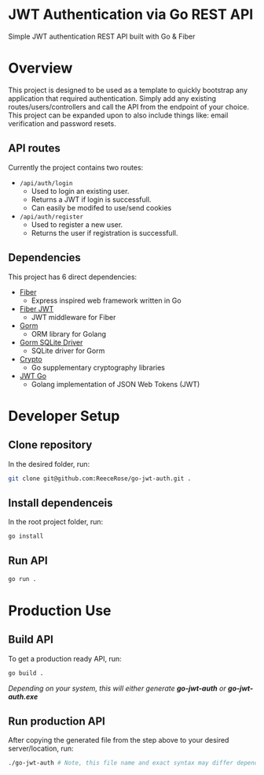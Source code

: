 # JWT Authentication via Go REST API

Simple JWT authentication REST API built with Go & Fiber

# Overview

This project is designed to be used as a template to quickly bootstrap any application that required authentication. Simply add any existing routes/users/controllers and call the API from the endpoint of your choice. This project can be expanded upon to also include things like: email verification and password resets.

## API routes

Currently the project contains two routes:

- `/api/auth/login`
  - Used to login an existing user.
  - Returns a JWT if login is successfull.
  - Can easily be modifed to use/send cookies
- `/api/auth/register`
  - Used to register a new user.
  - Returns the user if registration is successfull.

## Dependencies

This project has 6 direct dependencies:

- [Fiber](https://github.com/gofiber/fiber)
  - Express inspired web framework written in Go
- [Fiber JWT](https://github.com/gofiber/jwt)
  - JWT middleware for Fiber
- [Gorm](https://github.com/go-gorm/gorm)
  - ORM library for Golang
- [Gorm SQLite Driver](https://github.com/go-gorm/sqlite)
  - SQLite driver for Gorm
- [Crypto](https://github.com/golang/crypto)
  - Go supplementary cryptography libraries
- [JWT Go](https://github.com/form3tech-oss/jwt-go)
  - Golang implementation of JSON Web Tokens (JWT)

# Developer Setup

## Clone repository

In the desired folder, run:

```bash
git clone git@github.com:ReeceRose/go-jwt-auth.git .
```

## Install dependenceis

In the root project folder, run:

```bash
go install
```

## Run API

```bash
go run .
```

# Production Use

## Build API

To get a production ready API, run:

```bash
go build .
```

_Depending on your system, this will either generate **go-jwt-auth** or **go-jwt-auth.exe**_

## Run production API

After copying the generated file from the step above to your desired server/location, run:

```bash
./go-jwt-auth # Note, this file name and exact syntax may differ depending on your system.
```
